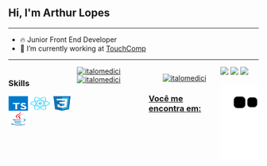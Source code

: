 ## Hi, I'm Arthur Lopes

<hr>

- 🔥 Junior Front End Developer
- 🔭 I’m currently working at [TouchComp](https://touchcomp.com.br/)

---  


<div style="display: flex">
		<div>
			<h3>Skills </h3>
				<img align="center" alt="TypeScript" height="30" width="40" src="https://raw.githubusercontent.com/devicons/devicon/master/icons/typescript/typescript-original.svg">
				<img align="center" alt="ReactJS" height="30" width="40" src="https://raw.githubusercontent.com/devicons/devicon/master/icons/react/react-original.svg">
				<img align="center" alt="CSS" height="30" width="40" src="https://raw.githubusercontent.com/devicons/devicon/master/icons/css3/css3-original.svg">
				<img align="center" alt="Java" height="30" width="40" src="https://raw.githubusercontent.com/devicons/devicon/master/icons/java/java-original.svg">
		</div>

----  

##
       
<div>
<a href="https://github.com/arthurlopesr">
  <img height="180em" src="https://github-readme-stats.vercel.app/api/top-langs?username=arthurlopesr&show_icons=true&theme=merko&locale=en&layout=compact" alt="italomedici" />
<img height="180em" src="https://github-readme-stats.vercel.app/api?username=arthurlopesr&show_icons=true&theme=merko&border_radius=10&locale=en&count_private=true&include_all_commits=true" alt="italomedici" />
</div>
<p align="center"> <img src="https://komarev.com/ghpvc/?username=arthurlopesr&label=Profile%20views&color=e6333f&style=flat" alt="italomedici" /> </p>

### Você me encontra em:

<div> 
  <a href="https://www.instagram.com/arthur_lopesr" target="_blank"><img src="https://img.shields.io/badge/-Instagram-%23E4405F?style=for-the-badge&logo=instagram&logoColor=white" target="_blank"></a>
  <a href = "mailto:arthurlopr12@gmail.com"><img src="https://img.shields.io/badge/-Gmail-%23333?style=for-the-badge&logo=gmail&logoColor=white" target="_blank"></a>
  <a href="https://www.linkedin.com/in/arthur-lopes-ab02b9236/" target="_blank"><img src="https://img.shields.io/badge/-LinkedIn-%230077B5?style=for-the-badge&logo=linkedin&logoColor=white" target="_blank"></a> 
 
  ![Snake animation](https://github.com/rafaballerini/rafaballerini/blob/output/github-contribution-grid-snake.svg)
 
</div>
